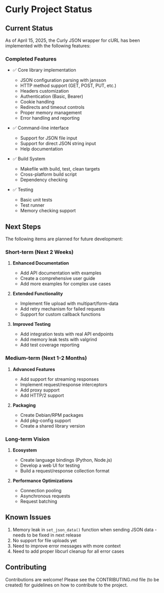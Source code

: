 # Curly Project Status

## Current Status

As of April 15, 2025, the Curly JSON wrapper for cURL has been implemented with the following features:

### Completed Features

- ✅ Core library implementation
  - JSON configuration parsing with jansson
  - HTTP method support (GET, POST, PUT, etc.)
  - Headers customization
  - Authentication (Basic, Bearer)
  - Cookie handling
  - Redirects and timeout controls
  - Proper memory management
  - Error handling and reporting

- ✅ Command-line interface
  - Support for JSON file input
  - Support for direct JSON string input
  - Help documentation

- ✅ Build System
  - Makefile with build, test, clean targets
  - Cross-platform build script
  - Dependency checking

- ✅ Testing
  - Basic unit tests
  - Test runner
  - Memory checking support

## Next Steps

The following items are planned for future development:

### Short-term (Next 2 Weeks)

1. **Enhanced Documentation**
   - Add API documentation with examples
   - Create a comprehensive user guide
   - Add more examples for complex use cases

2. **Extended Functionality**
   - Implement file upload with multipart/form-data
   - Add retry mechanism for failed requests
   - Support for custom callback functions

3. **Improved Testing**
   - Add integration tests with real API endpoints
   - Add memory leak tests with valgrind
   - Add test coverage reporting

### Medium-term (Next 1-2 Months)

1. **Advanced Features**
   - Add support for streaming responses
   - Implement request/response interceptors
   - Add proxy support
   - Add HTTP/2 support

2. **Packaging**
   - Create Debian/RPM packages
   - Add pkg-config support
   - Create a shared library version

### Long-term Vision

1. **Ecosystem**
   - Create language bindings (Python, Node.js)
   - Develop a web UI for testing
   - Build a request/response collection format

2. **Performance Optimizations**
   - Connection pooling
   - Asynchronous requests
   - Request batching

## Known Issues

1. Memory leak in `set_json_data()` function when sending JSON data - needs to be fixed in next release
2. No support for file uploads yet
3. Need to improve error messages with more context
4. Need to add proper libcurl cleanup for all error cases

## Contributing

Contributions are welcome! Please see the CONTRIBUTING.md file (to be created) for guidelines on how to contribute to the project.